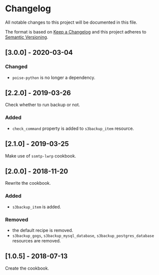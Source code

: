 # Changelog
All notable changes to this project will be documented in this file.

The format is based on [Keep a Changelog](http://keepachangelog.com/en/1.0.0/)
and this project adheres to [Semantic Versioning](http://semver.org/spec/v2.0.0.html).

## [3.0.0] - 2020-03-04

### Changed
- `poise-python` is no longer a dependency.

## [2.2.0] - 2019-03-26

Check whether to run backup or not.

### Added
- `check_command` property is added to `s3backup_item` resource.

## [2.1.0] - 2019-03-25

Make use of `ssmtp-lwrp` cookbook.

## [2.0.0] - 2018-11-20

Rewrite the cookbook.

### Added
- `s3backup_item` is added.

### Removed
- the default recipe is removed.
- `s3backup_gogs`, `s3backup_mysql_database`, `s3backup_postgres_database` resources are removed.

## [1.0.5] - 2018-07-13

Create the cookbook.
